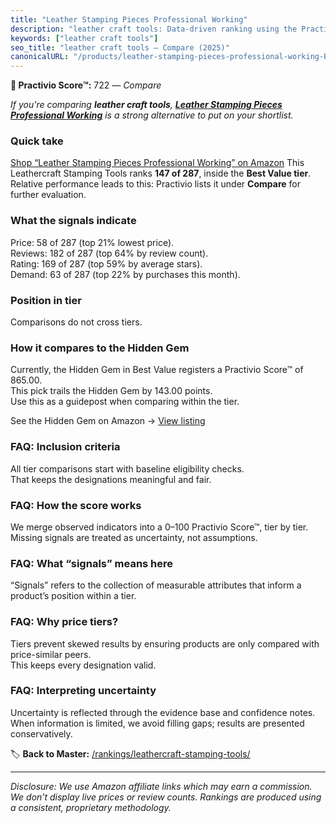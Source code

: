 ```yaml
---
title: "Leather Stamping Pieces Professional Working"
description: "leather craft tools: Data-driven ranking using the Practivio Score™. Positioned by quality, value, demand, findability, momentum."
keywords: ["leather craft tools"]
seo_title: "leather craft tools — Compare (2025)"
canonicalURL: "/products/leather-stamping-pieces-professional-working-B0DLWDQQ9Y/"
---
```


**🛒 Practivio Score™:** 722 — _Compare_


*If you're comparing **leather craft tools**, **[Leather Stamping Pieces Professional Working](https://www.amazon.com/dp/B0DLWDQQ9Y?tag=practivio-20)** is a strong alternative to put on your shortlist.*
### Quick take
[Shop “Leather Stamping Pieces Professional Working” on Amazon](https://www.amazon.com/dp/B0DLWDQQ9Y?tag=practivio-20)
This Leathercraft Stamping Tools ranks **147 of 287**, inside the **Best Value tier**.  
Relative performance leads to this: Practivio lists it under **Compare** for further evaluation.

### What the signals indicate
Price: 58 of 287 (top 21% lowest price).  
Reviews: 182 of 287 (top 64% by review count).  
Rating: 169 of 287 (top 59% by average stars).  
Demand: 63 of 287 (top 22% by purchases this month).

### Position in tier
Comparisons do not cross tiers.

### How it compares to the Hidden Gem
Currently, the Hidden Gem in Best Value registers a Practivio Score™ of 865.00.  
This pick trails the Hidden Gem by 143.00 points.  
Use this as a guidepost when comparing within the tier.  

See the Hidden Gem on Amazon → [View listing](https://www.amazon.com/dp/B014549SNG?tag=practivio-20)

### FAQ: Inclusion criteria
All tier comparisons start with baseline eligibility checks.  
That keeps the designations meaningful and fair.

### FAQ: How the score works
We merge observed indicators into a 0–100 Practivio Score™, tier by tier.  
Missing signals are treated as uncertainty, not assumptions.

### FAQ: What “signals” means here
“Signals” refers to the collection of measurable attributes that inform a product’s position within a tier.

### FAQ: Why price tiers?
Tiers prevent skewed results by ensuring products are only compared with price-similar peers.  
This keeps every designation valid.

### FAQ: Interpreting uncertainty
Uncertainty is reflected through the evidence base and confidence notes.  
When information is limited, we avoid filling gaps; results are presented conservatively.

<!-- Missing template for Compare/CompareWithinPriceClass -->


🏷️ **Back to Master:** [/rankings/leathercraft-stamping-tools/](/rankings/leathercraft-stamping-tools/)

---
_Disclosure: We use Amazon affiliate links which may earn a commission. We don’t display live prices or review counts. Rankings are produced using a consistent, proprietary methodology._
